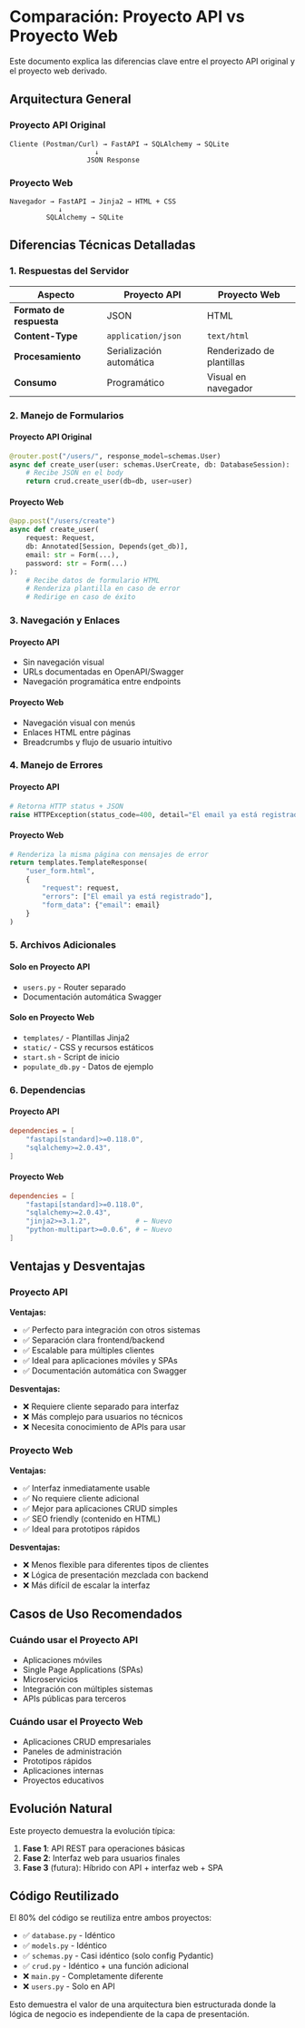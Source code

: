 # Comparación: Proyecto API vs Proyecto Web

Este documento explica las diferencias clave entre el proyecto API original y el proyecto web derivado.

## Arquitectura General

### Proyecto API Original
```
Cliente (Postman/Curl) → FastAPI → SQLAlchemy → SQLite
                     ↓
                   JSON Response
```

### Proyecto Web
```
Navegador → FastAPI → Jinja2 → HTML + CSS
            ↓
         SQLAlchemy → SQLite
```

## Diferencias Técnicas Detalladas

### 1. Respuestas del Servidor

| Aspecto | Proyecto API | Proyecto Web |
|---------|-------------|--------------|
| **Formato de respuesta** | JSON | HTML |
| **Content-Type** | `application/json` | `text/html` |
| **Procesamiento** | Serialización automática | Renderizado de plantillas |
| **Consumo** | Programático | Visual en navegador |

### 2. Manejo de Formularios

#### Proyecto API Original
```python
@router.post("/users/", response_model=schemas.User)
async def create_user(user: schemas.UserCreate, db: DatabaseSession):
    # Recibe JSON en el body
    return crud.create_user(db=db, user=user)
```

#### Proyecto Web
```python
@app.post("/users/create")
async def create_user(
    request: Request,
    db: Annotated[Session, Depends(get_db)],
    email: str = Form(...),
    password: str = Form(...)
):
    # Recibe datos de formulario HTML
    # Renderiza plantilla en caso de error
    # Redirige en caso de éxito
```

### 3. Navegación y Enlaces

#### Proyecto API
- Sin navegación visual
- URLs documentadas en OpenAPI/Swagger
- Navegación programática entre endpoints

#### Proyecto Web
- Navegación visual con menús
- Enlaces HTML entre páginas
- Breadcrumbs y flujo de usuario intuitivo

### 4. Manejo de Errores

#### Proyecto API
```python
# Retorna HTTP status + JSON
raise HTTPException(status_code=400, detail="El email ya está registrado")
```

#### Proyecto Web
```python
# Renderiza la misma página con mensajes de error
return templates.TemplateResponse(
    "user_form.html",
    {
        "request": request,
        "errors": ["El email ya está registrado"],
        "form_data": {"email": email}
    }
)
```

### 5. Archivos Adicionales

#### Solo en Proyecto API
- `users.py` - Router separado
- Documentación automática Swagger

#### Solo en Proyecto Web
- `templates/` - Plantillas Jinja2
- `static/` - CSS y recursos estáticos
- `start.sh` - Script de inicio
- `populate_db.py` - Datos de ejemplo

### 6. Dependencias

#### Proyecto API
```toml
dependencies = [
    "fastapi[standard]>=0.118.0",
    "sqlalchemy>=2.0.43",
]
```

#### Proyecto Web
```toml
dependencies = [
    "fastapi[standard]>=0.118.0",
    "sqlalchemy>=2.0.43",
    "jinja2>=3.1.2",           # ← Nuevo
    "python-multipart>=0.0.6", # ← Nuevo
]
```

## Ventajas y Desventajas

### Proyecto API

**Ventajas:**
- ✅ Perfecto para integración con otros sistemas
- ✅ Separación clara frontend/backend
- ✅ Escalable para múltiples clientes
- ✅ Ideal para aplicaciones móviles y SPAs
- ✅ Documentación automática con Swagger

**Desventajas:**
- ❌ Requiere cliente separado para interfaz
- ❌ Más complejo para usuarios no técnicos
- ❌ Necesita conocimiento de APIs para usar

### Proyecto Web

**Ventajas:**
- ✅ Interfaz inmediatamente usable
- ✅ No requiere cliente adicional
- ✅ Mejor para aplicaciones CRUD simples
- ✅ SEO friendly (contenido en HTML)
- ✅ Ideal para prototipos rápidos

**Desventajas:**
- ❌ Menos flexible para diferentes tipos de clientes
- ❌ Lógica de presentación mezclada con backend
- ❌ Más difícil de escalar la interfaz

## Casos de Uso Recomendados

### Cuándo usar el Proyecto API
- Aplicaciones móviles
- Single Page Applications (SPAs)
- Microservicios
- Integración con múltiples sistemas
- APIs públicas para terceros

### Cuándo usar el Proyecto Web
- Aplicaciones CRUD empresariales
- Paneles de administración
- Prototipos rápidos
- Aplicaciones internas
- Proyectos educativos

## Evolución Natural

Este proyecto demuestra la evolución típica:

1. **Fase 1**: API REST para operaciones básicas
2. **Fase 2**: Interfaz web para usuarios finales
3. **Fase 3** (futura): Híbrido con API + interfaz web + SPA

## Código Reutilizado

El 80% del código se reutiliza entre ambos proyectos:
- ✅ `database.py` - Idéntico
- ✅ `models.py` - Idéntico  
- ✅ `schemas.py` - Casi idéntico (solo config Pydantic)
- ✅ `crud.py` - Idéntico + una función adicional
- ❌ `main.py` - Completamente diferente
- ❌ `users.py` - Solo en API

Esto demuestra el valor de una arquitectura bien estructurada donde la lógica de negocio es independiente de la capa de presentación.